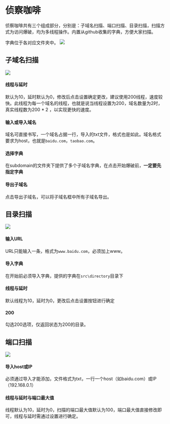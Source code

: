# 侦察咖啡

侦察咖啡共有三个组成部分，分别是：子域名扫描、端口扫描、目录扫描，扫描方式为访问爆破，均为多线程操作。内置从github收集的字典，方便大家扫描。

字典位于各对应文件夹中。
![](http://m.qpic.cn/psc?/V128qQJn2nGVoZ/ubiEST8aMMlZjEEUGVmWIq5g1OK1xbOp.v4F50xAiuZfBBhjy*1V3V1*cY1erP2Rc6ot3Y6RFGteyLYoo.E0zV4kE1vX1QR83leZ52u86qc!/b&bo=iAIpAQAAAAADF5A!&rf=viewer_4&t=5)


## 子域名扫描
![](http://m.qpic.cn/psc?/V128qQJn2nGVoZ/6Q9GUvwNirBpvfZFfWE*4OSPTNOCGJsolOO9ffh.VkFx30X8*YvX1flIj5x0.MUG0zP1aUEDr68qnfAfDR4WUg!!/b&bo=8AEOAgAAAAADB98!&rf=viewer_4)

#### 线程与延时
默认为10，延时默认为0，修改后点击设置确定更改，建议使用200线程，速度较快。此线程为每一个域名的线程，也就是说当线程设置为200，域名数量为2时，真实线程数为200 * 2 ，以实现更快的速度。

#### 输入或导入域名
域名可直接书写，一个域名占据一行，导入的txt文件，格式也是如此。域名格式要求为host，也就是`baidu.com`，`taobao.com`。

#### 选择字典
在subdomain的文件夹下提供了多个子域名字典，在点击开始爆破前，**一定要先指定字典**

#### 导出子域名
点击导出子域名，可以将子域名框中所有子域名导出。

## 目录扫描
![](http://m.qpic.cn/psc?/V128qQJn2nGVoZ/6Q9GUvwNirBpvfZFfWE*4Ksa5EvModehbUK8u312PgX3.zgIeRG2tNVBfhPdcqJAGNchy3Ng7z65h7haLB0OYg!!/b&bo=8AEMAgAAAAADB90!&rf=viewer_4)

#### 输入URL
URL只能输入一条，格式为`www.baidu.com`，必须加上www。

#### 导入字典
在开始前必须导入字典，提供的字典在`src\directory`目录下

#### 线程与延时
默认线程为10，延时为0，更改后点击设置按钮进行确定

#### 200
勾选200选项，仅返回状态为200的目录。

## 端口扫描
![](http://m.qpic.cn/psc?/V128qQJn2nGVoZ/6Q9GUvwNirBpvfZFfWE*4HEHtrBLa7hQPD0NXRW3DN2qWOfbymx*RW.nbxXL9Ex4BiZ7mqF3v1qZZHy1d.PdGQ!!/b&bo=8QEMAgAAAAADB9w!&rf=viewer_4)

#### 导入host或IP
必须通过导入才能添加，文件格式为txt，一行一个host（如baidu.com）或IP（192.168.0.1）

#### 线程与延时与端口最大值
线程默认为10，延时为0，扫描的端口最大值默认为100，端口最大值直接修改即可，线程与延时需通过设置进行确定。
